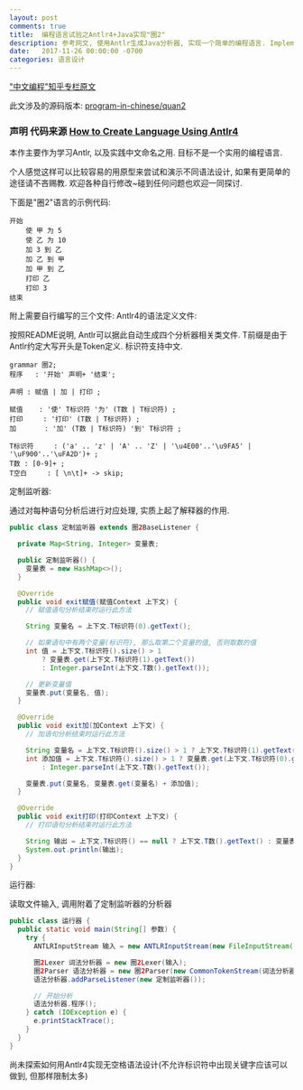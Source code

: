 ```yaml
---
layout: post
comments: true
title:  编程语言试验之Antlr4+Java实现"圈2"
description: 参考网文, 使用Antlr生成Java分析器, 实现一个简单的编程语言. Implement a pretotype programming language with Antlr4 and Java, based on an online article..
date:   2017-11-26 00:00:00 -0700
categories: 语言设计
---
```


["中文编程"知乎专栏原文](https://zhuanlan.zhihu.com/p/31429800)

此文涉及的源码版本: [program-in-chinese/quan2](https://github.com/program-in-chinese/quan2)
### 声明 代码来源 [How to Create Language Using Antlr4](http://progur.com/2016/09/how-to-create-language-using-antlr4.html)

本作主要作为学习Antlr, 以及实践中文命名之用. 目标不是一个实用的编程语言.

个人感觉这样可以比较容易的用原型来尝试和演示不同语法设计, 如果有更简单的途径请不吝赐教. 欢迎各种自行修改~碰到任何问题也欢迎一同探讨.

下面是"圈2"语言的示例代码:
```
开始
    使 甲 为 5
    使 乙 为 10
    加 3 到 乙
    加 乙 到 甲
    加 甲 到 乙
    打印 乙
    打印 3
结束
```
附上需要自行编写的三个文件:
Antlr4的语法定义文件:

按照README说明, Antlr可以据此自动生成四个分析器相关类文件. T前缀是由于Antlr约定大写开头是Token定义. 标识符支持中文.
```
grammar 圈2;
程序   : '开始' 声明+ '结束';
          
声明 : 赋值 | 加 | 打印 ;

赋值    : '使' T标识符 '为' (T数 | T标识符) ;
打印     : '打印' (T数 | T标识符) ;
加       : '加' (T数 | T标识符) '到' T标识符 ;

T标识符     : ('a' .. 'z' | 'A' .. 'Z' | '\u4E00'..'\u9FA5' | '\uF900'..'\uFA2D')+ ;
T数 : [0-9]+ ;
T空白     : [ \n\t]+ -> skip;
```
定制监听器:

通过对每种语句分析后进行对应处理, 实质上起了解释器的作用.
```java
public class 定制监听器 extends 圈2BaseListener {

  private Map<String, Integer> 变量表;

  public 定制监听器() {
    变量表 = new HashMap<>();
  }

  @Override
  public void exit赋值(赋值Context 上下文) {
    // 赋值语句分析结束时运行此方法

    String 变量名 = 上下文.T标识符(0).getText();

    // 如果语句中有两个变量(标识符), 那么取第二个变量的值, 否则取数的值
    int 值 = 上下文.T标识符().size() > 1
        ? 变量表.get(上下文.T标识符(1).getText())
        : Integer.parseInt(上下文.T数().getText());

    // 更新变量值
    变量表.put(变量名, 值);
  }

  @Override
  public void exit加(加Context 上下文) {
    // 加语句分析结束时运行此方法

    String 变量名 = 上下文.T标识符().size() > 1 ? 上下文.T标识符(1).getText() : 上下文.T标识符(0).getText();
    int 添加值 = 上下文.T标识符().size() > 1 ? 变量表.get(上下文.T标识符(0).getText())
        : Integer.parseInt(上下文.T数().getText());

    变量表.put(变量名, 变量表.get(变量名) + 添加值);
  }

  @Override
  public void exit打印(打印Context 上下文) {
    // 打印语句分析结束时运行此方法

    String 输出 = 上下文.T标识符() == null ? 上下文.T数().getText() : 变量表.get(上下文.T标识符().getText()).toString();
    System.out.println(输出);
  }
}
```
运行器:

读取文件输入, 调用附着了定制监听器的分析器
```java
public class 运行器 {
  public static void main(String[] 参数) {
    try {
      ANTLRInputStream 输入 = new ANTLRInputStream(new FileInputStream(参数[0]));

      圈2Lexer 词法分析器 = new 圈2Lexer(输入);
      圈2Parser 语法分析器 = new 圈2Parser(new CommonTokenStream(词法分析器));
      语法分析器.addParseListener(new 定制监听器());

      // 开始分析
      语法分析器.程序();
    } catch (IOException e) {
      e.printStackTrace();
    }
  }
}
```
尚未探索如何用Antlr4实现无空格语法设计(不允许标识符中出现关键字应该可以做到, 但那样限制太多)